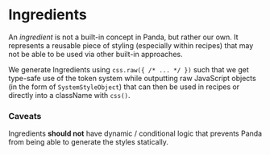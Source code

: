 # Ingredients

An _ingredient_ is not a built-in concept in Panda, but rather our own. It represents a reusable piece of styling (especially within recipes) that may not be able to be used via other built-in approaches.

We generate Ingredients using `css.raw({ /* ... */ })` such that we get type-safe use of the token system while outputting raw JavaScript objects (in the form of `SystemStyleObject`) that can then be used in recipes or directly into a className with `css()`.

### Caveats

Ingredients **should not** have dynamic / conditional logic that prevents Panda from being able to generate the styles statically.
